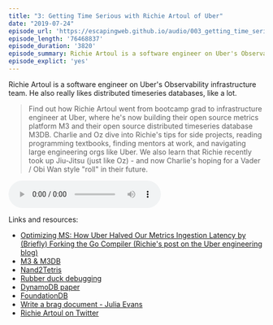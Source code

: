 ```yaml
---
title: "3: Getting Time Serious with Richie Artoul of Uber"
date: "2019-07-24"
episode_url: 'https://escapingweb.github.io/audio/003_getting_time_serious_with_richie_artoul_of_uber.mp3'
episode_length: '76468837'
episode_duration: '3820'
episode_summary: Richie Artoul is a software engineer on Uber's Observability infrastructure team. He also really likes distributed timeseries databases, like a lot.
episode_explict: 'yes'
---
```


Richie Artoul is a software engineer on Uber's Observability infrastructure team. He also really likes distributed timeseries databases, like a lot.

> Find out how Richie Artoul went from bootcamp grad to infrastructure engineer at Uber, where he's now building their open source metrics platform M3 and their open source distributed timeseries database M3DB. Charlie and Oz dive into Richie's tips for side projects, reading programming textbooks, finding mentors at work, and navigating large engineering orgs like Uber. We also learn that Richie recently took up Jiu-Jitsu (just like Oz) - and now Charlie's hoping for a Vader / Obi Wan style "roll" in their future.

<audio controls="controls">
  <source type="audio/mp3" src="https://escapingweb.github.io/audio/003_getting_time_serious_with_richie_artoul_of_uber.mp3"></source>
</audio>

Links and resources:

* [Optimizing MS: How Uber Halved Our Metrics Ingestion Latency by (Briefly) Forking the Go Compiler (Richie's post on the Uber engineering blog)](https://eng.uber.com/optimizing-m3/)
* [M3 & M3DB](https://m3db.io/)
* [Nand2Tetris](https://www.nand2tetris.org/)
* [Rubber duck debugging](https://en.wikipedia.org/wiki/Rubber_duck_debugging)
* [DynamoDB paper](https://www.allthingsdistributed.com/files/amazon-dynamo-sosp2007.pdf)
* [FoundationDB](https://www.foundationdb.org/)
* [Write a brag document - Julia Evans](https://jvns.ca/blog/brag-documents/)
* [Richie Artoul on Twitter](https://twitter.com/richardartoul)